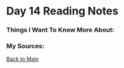 # Day 14 Reading Notes


### Things I Want To Know More About:


### My Sources:


[Back to Main](README.md)